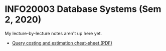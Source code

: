 # INFO20003 Database Systems (Sem 2, 2020)

My lecture-by-lecture notes aren't up here yet.

- [Query costing and estimation cheat-sheet (PDF)](./costing-summary.pdf)

